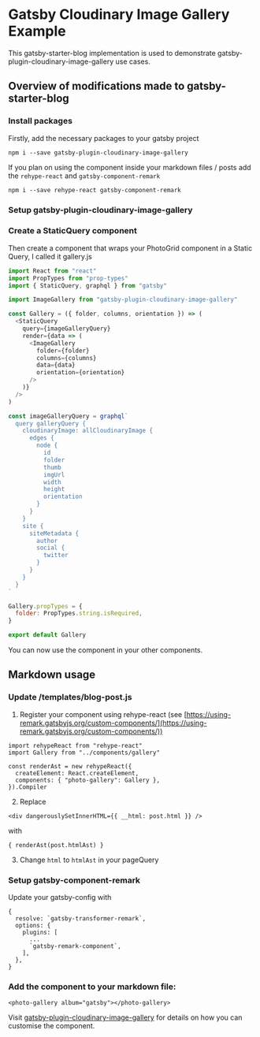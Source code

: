 # Gatsby Cloudinary Image Gallery Example

This gatsby-starter-blog implementation is used to demonstrate gatsby-plugin-cloudinary-image-gallery use cases.

## Overview of modifications made to gatsby-starter-blog

### Install packages

Firstly, add the necessary packages to your gatsby project

```
npm i --save gatsby-plugin-cloudinary-image-gallery
```

If you plan on using the component inside your markdown files / posts add the `rehype-react` and `gatsby-component-remark`

```
npm i --save rehype-react gatsby-component-remark
```

### Setup gatsby-plugin-cloudinary-image-gallery

### Create a StaticQuery component

Then create a component that wraps your PhotoGrid component in a Static Query, I called it gallery.js

```javascript
import React from "react"
import PropTypes from "prop-types"
import { StaticQuery, graphql } from "gatsby"

import ImageGallery from "gatsby-plugin-cloudinary-image-gallery"

const Gallery = ({ folder, columns, orientation }) => (
  <StaticQuery
    query={imageGalleryQuery}
    render={data => (
      <ImageGallery
        folder={folder}
        columns={columns}
        data={data}
        orientation={orientation}
      />
    )}
  />
)

const imageGalleryQuery = graphql`
  query galleryQuery {
    cloudinaryImage: allCloudinaryImage {
      edges {
        node {
          id
          folder
          thumb
          imgUrl
          width
          height
          orientation
        }
      }
    }
    site {
      siteMetadata {
        author
        social {
          twitter
        }
      }
    }
  }
`

Gallery.propTypes = {
  folder: PropTypes.string.isRequired,
}

export default Gallery
```

You can now use the component in your other components.

## Markdown usage

### Update /templates/blog-post.js

1. Register your component using rehype-react (see [https://using-remark.gatsbyjs.org/custom-components/](https://using-remark.gatsbyjs.org/custom-components/))

```
import rehypeReact from "rehype-react"
import Gallery from "../components/gallery"

const renderAst = new rehypeReact({
  createElement: React.createElement,
  components: { "photo-gallery": Gallery },
}).Compiler
```

2. Replace

```
<div dangerouslySetInnerHTML={{ __html: post.html }} />
```

with

```
{ renderAst(post.htmlAst) }
```

3. Change `html` to `htmlAst` in your pageQuery

### Setup gatsby-component-remark

Update your gatsby-config with

```
{
  resolve: `gatsby-transformer-remark`,
  options: {
    plugins: [
      ...
      `gatsby-remark-component`,
    ],
  },
}
```

### Add the component to your markdown file:

```
<photo-gallery album="gatsby"></photo-gallery>
```

Visit [gatsby-plugin-cloudinary-image-gallery](https://github.com/tinavanschelt/gatsby-plugin-cloudinary-image-gallery) for details on how you can customise the component.
